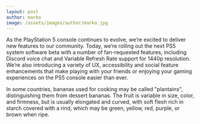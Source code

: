 ```yaml
---
layout: post
author: marko
image: /assets/images/author/marko.jpg
---
```


As the PlayStation 5 console continues to evolve, we’re excited to deliver new features to our community. Today, we’re rolling out the next PS5 system software beta with a number of fan-requested features, including Discord voice chat and Variable Refresh Rate support for 1440p resolution. We’re also introducing a variety of UX, accessibility and social feature enhancements that make playing with your friends or enjoying your gaming experiences on the PS5 console easier than ever.

In some countries, bananas used for cooking may be called "plantains",
distinguishing them from dessert bananas. The fruit is variable in size,
color, and firmness, but is usually elongated and curved, with soft
flesh rich in starch covered with a rind, which may be green, yellow,
red, purple, or brown when ripe.